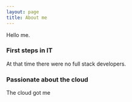 ```yaml
---
layout: page
title: About me
---
```


Hello me.

### First steps in IT
At that time there were no full stack developers.

### Passionate about the cloud
The cloud got me
